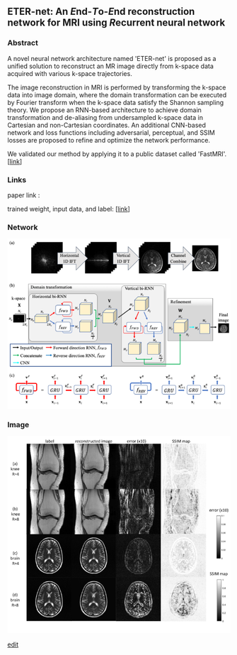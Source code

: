 ## ETER-net: An *E*nd-*T*o-*E*nd reconstruction network for MRI using *R*ecurrent neural network


### Abstract


A novel neural network architecture named 'ETER-net' is proposed as a unified solution to reconstruct an MR image directly from k-space data acquired with various k-space trajectories. <!--- [[link](https://github.com/changheunoh/eternet_fastmri/edit/master/README.md)] -->

The image reconstruction in MRI is performed by transforming the k-space data into image domain, where the domain transformation can be executed by Fourier transform when the k-space data satisfy the Shannon sampling theory. We propose an RNN-based architecture to achieve domain transformation and de-aliasing from undersampled k-space data in Cartesian and non-Cartesian coordinates. An additional CNN-based network and loss functions including adversarial, perceptual, and SSIM losses are proposed to refine and optimize the network performance.

We validated our method by applying it to a public dataset called 'FastMRI'. [[link](https://arxiv.org/abs/1811.08839)]



### Links

paper link : <!---  [arxiv_link](https://github.com/changheunoh/eternet_fastmri/edit/master/README.md)  -->

trained weight, input data, and label: [[link](https://drive.google.com/drive/folders/1jaKZ-J5sdypCoggGO8cIGWh3rsSemF0I?usp=sharing)]

### Network



![Image of network](model.png)


### Image



![Image of FastMRI](fastmri.png)






[edit](https://github.com/changheunoh/eternet_fastmri/edit/master/README.md)


